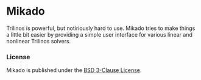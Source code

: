 # Mikado

Trilinos is powerful, but notiriously hard to use. Mikado tries to make things
a little bit easier by providing a simple user interface for various linear and
nonlinear Trilinos solvers.

### License

Mikado is published under the [BSD 3-Clause License](https://opensource.org/licenses/BSD-3-Clause).
